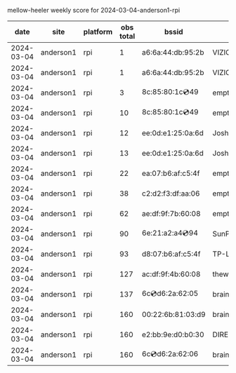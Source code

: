 mellow-heeler weekly score for 2024-03-04-anderson1-rpi

|date|site|platform|obs total|bssid|ssid|
|--|--|--|--|--|--|
|2024-03-04|anderson1|rpi|1|a6:6a:44:db:95:2b|VIZIOCastAudio7597|
|2024-03-04|anderson1|rpi|1|a6:6a:44:db:95:2b|VIZIOCastAudio3746|
|2024-03-04|anderson1|rpi|3|8c:85:80:1c:cd:49|empty_ssid|
|2024-03-04|anderson1|rpi|10|8c:85:80:1c:cd:49|empty_ssid|
|2024-03-04|anderson1|rpi|12|ee:0d:e1:25:0a:6d|JoshLily|
|2024-03-04|anderson1|rpi|13|ee:0d:e1:25:0a:6d|JoshLily|
|2024-03-04|anderson1|rpi|22|ea:07:b6:af:c5:4f|empty_ssid|
|2024-03-04|anderson1|rpi|38|c2:d2:f3:df:aa:06|empty_ssid|
|2024-03-04|anderson1|rpi|62|ae:df:9f:7b:60:08|empty_ssid|
|2024-03-04|anderson1|rpi|90|6e:21:a2:a4:cd:94|SunPower21450|
|2024-03-04|anderson1|rpi|93|d8:07:b6:af:c5:4f|TP-Link_C54F|
|2024-03-04|anderson1|rpi|127|ac:df:9f:4b:60:08|theweef|
|2024-03-04|anderson1|rpi|137|6c:cd:d6:2a:62:05|braingang2_5GEXT|
|2024-03-04|anderson1|rpi|160|00:22:6b:81:03:d9|braingang2|
|2024-03-04|anderson1|rpi|160|e2:bb:9e:d0:b0:30|DIRECT-9ED03030|
|2024-03-04|anderson1|rpi|160|6c:cd:d6:2a:62:06|braingang2_2GEXT|
